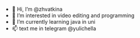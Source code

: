 - 👋 Hi, I’m @zhvatkina
- 👀 I’m interested in video editing and programming
- 🌱 I’m currently learning java in uni
- 📫  text me in telegram @yulichella

<!---
zhvatkina/zhvatkina is a ✨ special ✨ repository because its `README.md` (this file) appears on your GitHub profile.
You can click the Preview link to take a look at your changes.
--->
